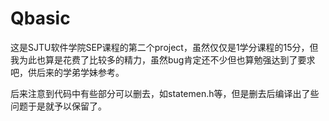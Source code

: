 # Qbasic
这是SJTU软件学院SEP课程的第二个project，虽然仅仅是1学分课程的15分，但我为此也算是花费了比较多的精力，虽然bug肯定还不少但也算勉强达到了要求吧，供后来的学弟学妹参考。

后来注意到代码中有些部分可以删去，如statemen.h等，但是删去后编译出了些问题于是就予以保留了。
